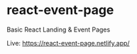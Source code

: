 # react-event-page
Basic React Landing &amp; Event Pages

Live: https://react-event-page.netlify.app/
